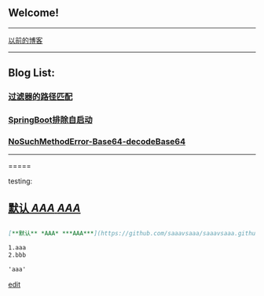 ## Welcome!
-----
[以前的博客](http://www.cnblogs.com/saaav)


-----
Blog List:
-----
### [过滤器的路径匹配](https://saaavsaaa.github.io/aaa/FilterRegistrationBean-And-InterceptorRegistry-Check-Path.html)
### [SpringBoot排除自启动](https://saaavsaaa.github.io/aaa/Spring-Boot-Exclude.html)
### [NoSuchMethodError-Base64-decodeBase64](https://saaavsaaa.github.io/aaa/NoSuchMethodError-Base64-decodeBase64.html)

-----

=====

testing:

## [**默认** *AAA* ***AAA***](/aaa/aaa.md)
```markdown

[**默认** *AAA* ***AAA***](https://github.com/saaavsaaa/saaavsaaa.github.io/aaa/aaa.md)

1.aaa
2.bbb

'aaa'
```

[edit](https://github.com/saaavsaaa/saaavsaaa.github.io/edit/master/README.md)
